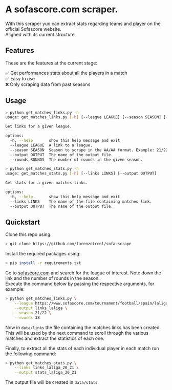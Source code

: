 # A sofascore.com scraper.

With this scraper yuo can extract stats regarding teams and player on the official Sofascore website.  
Aligned with its current structure.

## Features
These are the features at the current stage:

✅ Get performances stats about all the players in a match  
✅ Easy to use  
❌ Only scraping data from past seasons  

## Usage
``` sh
> python get_matches_links.py -h  
usage: get_matches_links.py [-h] [--league LEAGUE] [--season SEASON] [--output OUTPUT] [--rounds ROUNDS]

Get links for a given league.

options:
  -h, --help       show this help message and exit
  --league LEAGUE  A link to a league.
  --season SEASON  Season to scrape in the AA/AA format. Example: 21/22
  --output OUTPUT  The name of the output file.
  --rounds ROUNDS  The number of rounds in the given season.
```

``` sh
> python get_matches_stats.py -h  
usage: get_matches_stats.py [-h] [--links LINKS] [--output OUTPUT]

Get stats for a given matches links.

options:
  -h, --help       show this help message and exit
  --links LINKS    The name of the file containing matches link.
  --output OUTPUT  The name of the output file.

```


## Quickstart
Clone this repo using:

``` sh
> git clone https://github.com/lorenzotrcnl/sofa-scrape
```
  
Install the required packages using:

``` sh
> pip install -r requirements.txt
```
  
Go to [sofascore.com](https://sofascore.com) and search for the league of interest. Note down the link and the number of rounds in the season.  
Execute the command below by passing the respective arguments, for example:

``` sh
> python get_matches_links.py \
    --league https://www.sofascore.com/tournament/football/spain/laliga/8 \
    --output links_laliga \
    --season 21/22 \
    --rounds 38
```

Now in ```data/links``` the file containing the matches links has been created.  
This will be used by the next command to scroll through the various matches and extract the statistics of each one.

Finally, to extract all the stats of each individual player in each match run the following command:

``` sh
> python get_matches_stats.py \
    --links links_laliga_20_21 \
    --output stats_laliga_20_21
```

The output file will be created in ```data/stats```.